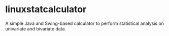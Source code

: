 # linuxstatcalculator
A simple Java and Swing-based calculator to perform statistical analysis on univariate and bivariate data.
